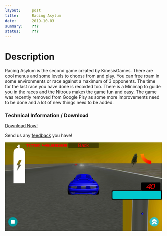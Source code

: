 ```yaml
---
layout:     post
title:      Racing Asylum
date:       2019-10-03
summary:    ???
status:     ???
---
```


# Description

Racing Asylum is the second game created by KinesisGames. There are cool menus
and some levels to choose from and play. You can free roam in some environments
or race against a maximum of 3 opponents. The time for the last race you have
done is recorded too. There is a Minimap to guide you in the races and the
Nitrous makes the game fun and easy. The game was recently removed from Google
Play as some more improvements need to be done and a lot of new things need to
be added.

### Technical Information / Download

[Download Now!](https://www.mediafire.com/folder/2cyt7sytdu89l/com.kinesis.racing)

Send us any [feedback](mailto:feedback@kinesisgames.net) you have!

![](/img/racing-asylum/default-screenshot.jpg)
